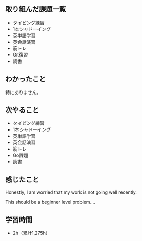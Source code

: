 ## 取り組んだ課題一覧
- タイピング練習
- 1本シャドーイング
- 英単語学習
- 英会話演習
- 筋トレ
- Git復習
- 読書
## わかったこと
特にありません。
## 次やること
- タイピング練習
- 1本シャドーイング
- 英単語学習
- 英会話演習
- 筋トレ
- Go課題
- 読書
## 感じたこと
Honestly, I am worried that my work is not going well recently.

This should be a beginner level problem….

## 学習時間
- 2h（累計1,275h）